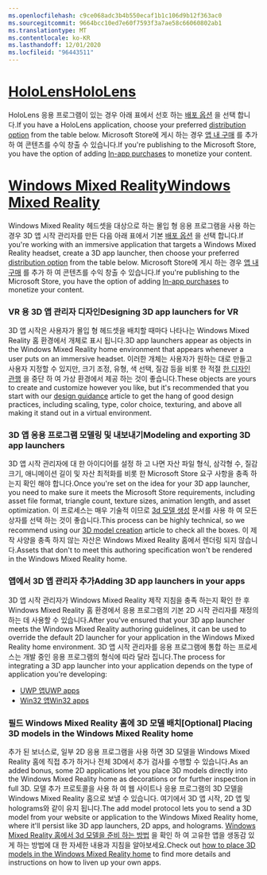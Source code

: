 ```yaml
---
ms.openlocfilehash: c9ce068adc3b4b550ecaf1b1c106d9b12f363ac0
ms.sourcegitcommit: 9664bcc10ed7e60f7593f3a7ae58c66060802ab1
ms.translationtype: MT
ms.contentlocale: ko-KR
ms.lasthandoff: 12/01/2020
ms.locfileid: "96443511"
---
```

# <a name="hololens"></a>[<span data-ttu-id="1a5d8-101">HoloLens</span><span class="sxs-lookup"><span data-stu-id="1a5d8-101">HoloLens</span></span>](#tab/hololens)

<span data-ttu-id="1a5d8-102">HoloLens 응용 프로그램이 있는 경우 아래 표에서 선호 하는 [배포 옵션](../distribute-overview.md#distribution-options) 을 선택 합니다.</span><span class="sxs-lookup"><span data-stu-id="1a5d8-102">If you have a HoloLens application, choose your preferred [distribution option](../distribute-overview.md#distribution-options) from the table below.</span></span> <span data-ttu-id="1a5d8-103">Microsoft Store에 게시 하는 경우 [앱 내 구매](../in-app-purchases.md) 를 추가 하 여 콘텐츠를 수익 창출 수 있습니다.</span><span class="sxs-lookup"><span data-stu-id="1a5d8-103">If you're publishing to the Microsoft Store, you have the option of adding [In-app purchases](../in-app-purchases.md) to monetize your content.</span></span>

# <a name="windows-mixed-reality"></a>[<span data-ttu-id="1a5d8-104">Windows Mixed Reality</span><span class="sxs-lookup"><span data-stu-id="1a5d8-104">Windows Mixed Reality</span></span>](#tab/wmr)

<span data-ttu-id="1a5d8-105">Windows Mixed Reality 헤드셋을 대상으로 하는 몰입 형 응용 프로그램을 사용 하는 경우 3D 앱 시작 관리자를 만든 다음 아래 표에서 기본 [배포 옵션](../distribute-overview.md#distribution-options) 을 선택 합니다.</span><span class="sxs-lookup"><span data-stu-id="1a5d8-105">If you're working with an immersive application that targets a Windows Mixed Reality headset, create a 3D app launcher, then choose your preferred [distribution option](../distribute-overview.md#distribution-options) from the table below.</span></span> <span data-ttu-id="1a5d8-106">Microsoft Store에 게시 하는 경우 [앱 내 구매](../in-app-purchases.md) 를 추가 하 여 콘텐츠를 수익 창출 수 있습니다.</span><span class="sxs-lookup"><span data-stu-id="1a5d8-106">If you're publishing to the Microsoft Store, you have the option of adding [In-app purchases](../in-app-purchases.md) to monetize your content.</span></span>

### <a name="designing-3d-app-launchers-for-vr"></a><span data-ttu-id="1a5d8-107">VR 용 3D 앱 관리자 디자인</span><span class="sxs-lookup"><span data-stu-id="1a5d8-107">Designing 3D app launchers for VR</span></span> 

<span data-ttu-id="1a5d8-108">3D 앱 시작은 사용자가 몰입 형 헤드셋을 배치할 때마다 나타나는 Windows Mixed Reality 홈 환경에서 개체로 표시 됩니다.</span><span class="sxs-lookup"><span data-stu-id="1a5d8-108">3D app launchers appear as objects in the Windows Mixed Reality home environment that appears whenever a user puts on an immersive headset.</span></span> <span data-ttu-id="1a5d8-109">이러한 개체는 사용자가 원하는 대로 만들고 사용자 지정할 수 있지만, 크기 조정, 유형, 색 선택, 질감 등을 비롯 한 적절 [한 디자인 관행](../3d-app-launcher-design-guidance.md) 을 중단 하 여 가상 환경에서 제공 하는 것이 좋습니다.</span><span class="sxs-lookup"><span data-stu-id="1a5d8-109">These objects are yours to create and customize however you like, but it's recommended that you start with our [design guidance](../3d-app-launcher-design-guidance.md) article to get the hang of good design practices, including scaling, type, color choice, texturing, and above all making it stand out in a virtual environment.</span></span>

### <a name="modeling-and-exporting-3d-app-launchers"></a><span data-ttu-id="1a5d8-110">3D 앱 응용 프로그램 모델링 및 내보내기</span><span class="sxs-lookup"><span data-stu-id="1a5d8-110">Modeling and exporting 3D app launchers</span></span>

<span data-ttu-id="1a5d8-111">3D 앱 시작 관리자에 대 한 아이디어를 설정 하 고 나면 자산 파일 형식, 삼각형 수, 질감 크기, 애니메이션 길이 및 자산 최적화를 비롯 한 Microsoft Store 요구 사항을 충족 하는지 확인 해야 합니다.</span><span class="sxs-lookup"><span data-stu-id="1a5d8-111">Once you're set on the idea for your 3D app launcher, you need to make sure it meets the Microsoft Store requirements, including asset file format, triangle count, texture sizes, animation length, and asset optimization.</span></span> <span data-ttu-id="1a5d8-112">이 프로세스는 매우 기술적 이므로 [3d 모델 생성](../creating-3d-models-for-use-in-the-windows-mixed-reality-home.md) 문서를 사용 하 여 모든 상자를 선택 하는 것이 좋습니다.</span><span class="sxs-lookup"><span data-stu-id="1a5d8-112">This process can be highly technical, so we recommend using our [3D model creation](../creating-3d-models-for-use-in-the-windows-mixed-reality-home.md) article to check all the boxes.</span></span> <span data-ttu-id="1a5d8-113">이 제작 사양을 충족 하지 않는 자산은 Windows Mixed Reality 홈에서 렌더링 되지 않습니다.</span><span class="sxs-lookup"><span data-stu-id="1a5d8-113">Assets that don't to meet this authoring specification won't be rendered in the Windows Mixed Reality home.</span></span>

### <a name="adding-3d-app-launchers-in-your-apps"></a><span data-ttu-id="1a5d8-114">앱에서 3D 앱 관리자 추가</span><span class="sxs-lookup"><span data-stu-id="1a5d8-114">Adding 3D app launchers in your apps</span></span>

<span data-ttu-id="1a5d8-115">3D 앱 시작 관리자가 Windows Mixed Reality 제작 지침을 충족 하는지 확인 한 후 Windows Mixed Reality 홈 환경에서 응용 프로그램의 기본 2D 시작 관리자를 재정의 하는 데 사용할 수 있습니다.</span><span class="sxs-lookup"><span data-stu-id="1a5d8-115">After you've ensured that your 3D app launcher meets the Windows Mixed Reality authoring guidelines, it can be used to override the default 2D launcher for your application in the Windows Mixed Reality home environment.</span></span> <span data-ttu-id="1a5d8-116">3D 앱 시작 관리자를 응용 프로그램에 통합 하는 프로세스는 개발 중인 응용 프로그램의 형식에 따라 달라 집니다.</span><span class="sxs-lookup"><span data-stu-id="1a5d8-116">The process for integrating a 3D app launcher into your application depends on the type of application you're developing:</span></span>

* [<span data-ttu-id="1a5d8-117">UWP 앱</span><span class="sxs-lookup"><span data-stu-id="1a5d8-117">UWP apps</span></span>](../implementing-3d-app-launchers.md)
* [<span data-ttu-id="1a5d8-118">Win32 앱</span><span class="sxs-lookup"><span data-stu-id="1a5d8-118">Win32 apps</span></span>](../implementing-3d-app-launchers-win32.md)

### <a name="optional-placing-3d-models-in-the-windows-mixed-reality-home"></a><span data-ttu-id="1a5d8-119">필드 Windows Mixed Reality 홈에 3D 모델 배치</span><span class="sxs-lookup"><span data-stu-id="1a5d8-119">[Optional] Placing 3D models in the Windows Mixed Reality home</span></span>

<span data-ttu-id="1a5d8-120">추가 된 보너스로, 일부 2D 응용 프로그램을 사용 하면 3D 모델을 Windows Mixed Reality 홈에 직접 추가 하거나 전체 3D에서 추가 검사를 수행할 수 있습니다.</span><span class="sxs-lookup"><span data-stu-id="1a5d8-120">As an added bonus, some 2D applications let you place 3D models directly into the Windows Mixed Reality home as decorations or for further inspection in full 3D.</span></span> <span data-ttu-id="1a5d8-121">모델 추가 프로토콜을 사용 하 여 웹 사이트나 응용 프로그램의 3D 모델을 Windows Mixed Reality 홈으로 보낼 수 있습니다. 여기에서 3D 앱 시작, 2D 앱 및 holograms와 같이 유지 됩니다.</span><span class="sxs-lookup"><span data-stu-id="1a5d8-121">The add model protocol lets you to send a 3D model from your website or application to the Windows Mixed Reality home, where it'll persist like 3D app launchers, 2D apps, and holograms.</span></span> <span data-ttu-id="1a5d8-122">[Windows Mixed Reality 홈에서 3d 모델을 준비 하는 방법](../enable-placement-of-3d-models-in-the-home.md) 을 확인 하 여 고유한 앱을 생동감 있게 하는 방법에 대 한 자세한 내용과 지침을 알아보세요.</span><span class="sxs-lookup"><span data-stu-id="1a5d8-122">Check out [how to place 3D models in the Windows Mixed Reality home](../enable-placement-of-3d-models-in-the-home.md) to find more details and instructions on how to liven up your own apps.</span></span>